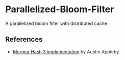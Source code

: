 # Parallelized-Bloom-Filter
A parallelized bloom filter with distributed cache


## References
* [Murmur Hash 3 implementation](https://github.com/aappleby/smhasher) by Austin Appleby.  
